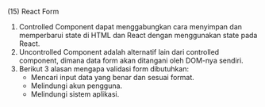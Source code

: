 (15) React Form

1. Controlled Component dapat menggabungkan cara menyimpan dan memperbarui state di HTML dan React dengan menggunakan state pada React.
2. Uncontrolled Component adalah alternatif lain dari controlled component, dimana data form akan ditangani oleh DOM-nya sendiri.
3. Berikut 3 alasan mengapa validasi form dibutuhkan:
   - Mencari input data yang benar dan sesuai format.
   - Melindungi akun pengguna.
   - Melindungi sistem aplikasi.
